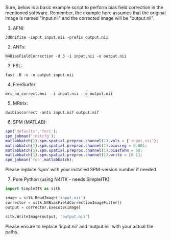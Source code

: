 Sure, below is a basic example script to perform bias field correction in the mentioned software. Remember, the example here assumes that the original image is named "input.nii" and the corrected image will be "output.nii".

1. AFNI:
```shell
3dUnifize -input input.nii -prefix output.nii
```

2. ANTs:
```shell
N4BiasFieldCorrection -d 3 -i input.nii -o output.nii
```

3. FSL:
```shell
fast -B -v -o output input.nii
```

4. FreeSurfer:
```shell
mri_nu_correct.mni --i input.nii --o output.nii
```

5. MRtrix:
```shell
dwibiascorrect -ants input.mif output.mif
```

6. SPM (MATLAB):
```Matlab
spm('defaults','fmri');
spm_jobman('initcfg');
matlabbatch{1}.spm.spatial.preproc.channel(1).vols = {'input.nii'};
matlabbatch{1}.spm.spatial.preproc.channel(1).biasreg = 0.001;
matlabbatch{1}.spm.spatial.preproc.channel(1).biasfwhm = 60;
matlabbatch{1}.spm.spatial.preproc.channel(1).write = [0 1];
spm_jobman('run',matlabbatch);
```
Please replace 'spm' with your installed SPM-version number if needed. 

7. Pure Python (using N4ITK - needs SimpleITK):
```python
import SimpleITK as sitk

image = sitk.ReadImage('input.nii')
corrector = sitk.N4BiasFieldCorrectionImageFilter() 
output = corrector.Execute(image)

sitk.WriteImage(output, 'output.nii')
```

Please ensure to replace 'input.nii' and 'output.nii' with your actual file paths.